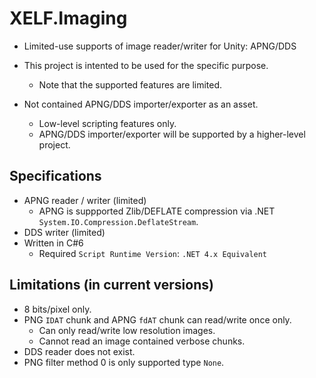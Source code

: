 # XELF.Imaging
* Limited-use supports of image reader/writer for Unity: APNG/DDS 

* This project is intented to be used for the specific purpose.
  * Note that the supported features are limited.
* Not contained APNG/DDS importer/exporter as an asset.
  * Low-level scripting features only.
  * APNG/DDS importer/exporter will be supported by a higher-level project.

## Specifications
* APNG reader / writer (limited)
  * APNG is suppported Zlib/DEFLATE compression via .NET `System.IO.Compression.DeflateStream`.
* DDS writer (limited)
* Written in C#6
  * Required `Script Runtime Version`: `.NET 4.x Equivalent`

## Limitations (in current versions)
* 8 bits/pixel only.
* PNG `IDAT` chunk and APNG `fdAT` chunk can read/write once only.
  * Can only read/write low resolution images.
  * Cannot read an image contained verbose chunks.
* DDS reader does not exist.
* PNG filter method 0 is only supported type `None`.
